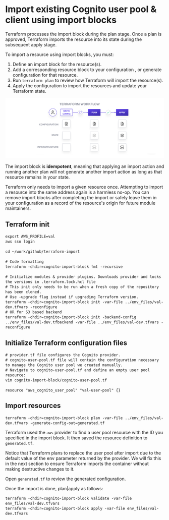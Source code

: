 # Import existing Cognito user pool & client using import blocks

Terraform processes the import block during the plan stage.
Once a plan is approved, Terraform imports the resource into its state during the subsequent apply stage.

To import a resource using import blocks, you must:

1. Define an import block for the resource(s).
2. Add a corresponding resource block to your configuration , or generate configuration for that resource.
3. Run `terraform plan` to review how Terraform will import the resource(s).
4. Apply the configuration to import the resources and update your Terraform state.

![TerraformImportWorkflow.png](TerraformImportWorkflow.png)

The import block is **idempotent**, meaning that applying an import action and running another plan will not generate 
another import action as long as that resource remains in your state.

Terraform only needs to import a given resource once.
Attempting to import a resource into the same address again is a harmless no-op.
You can remove import blocks after completing the import or safely leave them in your configuration as a record of the 
resource's origin for future module maintainers.

## Terraform init

```shell
export AWS_PROFILE=val
aws sso login

cd ~/work/github/terraform-import
            
# Code formatting
terraform -chdir=cognito-import-block fmt -recursive

# Initialize modules & provider plugins. Downloads provider and locks the versions in .terraform.lock.hcl file
# This init only needs to be run when a fresh copy of the repository has been cloned.
# Use -upgrade flag instead if upgrading Terraform version.
terraform -chdir=cognito-import-block init -var-file ../env_files/val-dev.tfvars -reconfigure
# OR for S3 based backend
terraform -chdir=cognito-import-block init -backend-config ../env_files/val-dev.tfbackend -var-file ../env_files/val-dev.tfvars -reconfigure
```

## Initialize Terraform configuration files

```shell
# provider.tf file configures the Cognito provider.
# cognito-user-pool.tf file will contain the configuration necessary to manage the Cognito user pool we created manually.
# Navigate to cognito-user-pool.tf and define an empty user pool resource:
vim cognito-import-block/cognito-user-pool.tf

resource "aws_cognito_user_pool" "val-user-pool" {}
```

## Import resources

```shell
terraform -chdir=cognito-import-block plan -var-file ../env_files/val-dev.tfvars -generate-config-out=generated.tf
```

Terraform used the `aws` provider to find a user pool resource with the ID you specified in the import block.
It then saved the resource definition to `generated.tf`.

Notice that Terraform plans to replace the user pool after import due to the default value of the env parameter returned 
by the provider.
We will fix this in the next section to ensure Terraform imports the container without making destructive changes to it.

Open `generated.tf` to review the generated configuration.

Once the import is done, plan|apply as follows:

```shell
terraform -chdir=cognito-import-block validate -var-file env_files/val-dev.tfvars
terraform -chdir=cognito-import-block apply -var-file env_files/val-dev.tfvars
```
